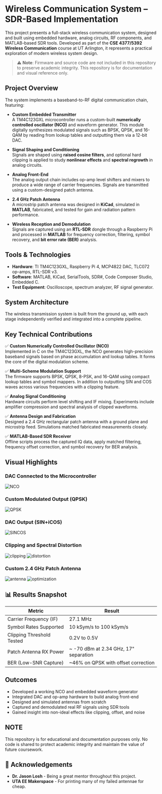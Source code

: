 # Wireless Communication System – SDR-Based Implementation

This project presents a full-stack wireless communication system, designed and built using embedded hardware, analog circuits, RF components, and MATLAB-based SDR tools. Developed as part of the **CSE 4377/5392 Wireless Communication** course at UT Arlington, it represents a practical exploration of modern wireless system design.

> ⚠️ **Note**: Firmware and source code are not included in this repository to preserve academic integrity. This repository is for documentation and visual reference only.



## Project Overview

The system implements a baseband-to-RF digital communication chain, featuring:

- **Custom Embedded Transmitter**  
  A TM4C123GXL microcontroller runs a custom-built **numerically controlled oscillator (NCO)** and waveform generator. This module digitally synthesizes modulated signals such as BPSK, QPSK, and 16-QAM by reading from lookup tables and outputting them via a 12-bit DAC.

- **Signal Shaping and Conditioning**  
  Signals are shaped using **raised cosine filters**, and optional hard clipping is applied to study **nonlinear effects** and **spectral regrowth** in analog circuits.

- **Analog Front-End**  
  The analog output chain includes op-amp level shifters and mixers to produce a wide range of carrier frequencies. Signals are transmitted using a custom-designed patch antenna.

- **2.4 GHz Patch Antenna**  
  A microstrip patch antenna was designed in **KiCad**, simulated in **MATLAB**, fabricated, and tested for gain and radiation pattern performance.

- **Wireless Reception and Demodulation**  
  Signals are captured using an **RTL-SDR** dongle through a Raspberry Pi and processed in **MATLAB** for frequency correction, filtering, symbol recovery, and **bit error rate (BER)** analysis.



## Tools & Technologies

- **Hardware**: TI TM4C123GXL, Raspberry Pi 4, MCP4822 DAC, TLC072 op-amps, RTL-SDR v3.
- **Software**: MATLAB, KiCad, SerialTools, SDR#, Code Composer Studio, Embedded C.
- **Test Equipment**: Oscilloscope, spectrum analyzer, RF signal generator.



## System Architecture

The wireless transmission system is built from the ground up, with each stage independently verified and integrated into a complete pipeline.



## Key Technical Contributions

✅ **Custom Numerically Controlled Oscillator (NCO)**  
  Implemented in C on the TM4C123GXL, the NCO generates high-precision baseband signals based on phase accumulation and lookup tables. It forms the core of the digital modulation scheme.

✅ **Multi-Scheme Modulation Support**  
  The firmware supports BPSK, QPSK, 8-PSK, and 16-QAM using compact lookup tables and symbol mappers.
  In addition to outputting SIN and COS waves across various frequencies with a clipping feature.

✅ **Analog Signal Conditioning**  
  Hardware circuits perform level shifting and IF mixing. Experiments include amplifier compression and spectral analysis of clipped waveforms.

✅ **Antenna Design and Fabrication**  
  Designed a 2.4 GHz rectangular patch antenna with a ground plane and microstrip feed. Simulations matched fabricated measurements closely.

✅ **MATLAB-Based SDR Receiver**  
  Offline scripts process the captured IQ data, apply matched filtering, frequency offset correction, and symbol recovery for BER analysis.


## Visual Highlights

### DAC Connected to the Microcontroller
![NCO](https://github.com/user-attachments/assets/4b1a3405-789c-421b-8b21-fc93a9fec5a3)

### Custom Modulated Output (QPSK)
![QPSK](https://github.com/user-attachments/assets/cff75268-b755-4d3b-aef4-09d316d5cb61)

### DAC Output (SIN+iCOS)
![SINCOS](https://github.com/user-attachments/assets/c5a4b500-654b-4ce0-81f0-ce2f4ab5dbcf)

### Clipping and Spectral Distortion
![clipping](https://github.com/user-attachments/assets/87988d6b-23a1-4167-b97a-458a30e5da41)
![distortion](https://github.com/user-attachments/assets/04b7f53e-f9d6-4e04-b1f6-22233a6eab54)

### Custom 2.4 GHz Patch Antenna
![antenna](https://github.com/user-attachments/assets/cc019902-feed-49db-9fde-f13353e19373)
![optimization](https://github.com/user-attachments/assets/dcde66e1-11d0-4b9e-945f-2a208a697e94)



## 📊 Results Snapshot

| Metric                        | Result                                 |
|------------------------------|----------------------------------------|
| Carrier Frequency (IF)       | 27.1 MHz                                |
| Symbol Rates Supported       | 10 kSym/s to 100 kSym/s                 |
| Clipping Threshold Tested    | 0.2V to 0.5V                            |
| Patch Antenna RX Power       | ~ -70 dBm at 2.34 GHz, 17" separation   |
| BER (Low-SNR Capture)        | ~46% on QPSK with offset correction     |



## Outcomes

- Developed a working NCO and embedded waveform generator
- Integrated DAC and op-amp hardware to build analog front-end
- Designed and simulated antennas from scratch
- Captured and demodulated real RF signals using SDR tools
- Gained insight into non-ideal effects like clipping, offset, and noise


## NOTE

This repository is for educational and documentation purposes only. No code is shared to protect academic integrity and maintain the value of future coursework.


## 🙏 Acknowledgements

- **Dr. Jason Losh** - Being a great mentor throughout this project.
- **UTA EE Makerspace** - For printing many of my failed antennae for cheap.
